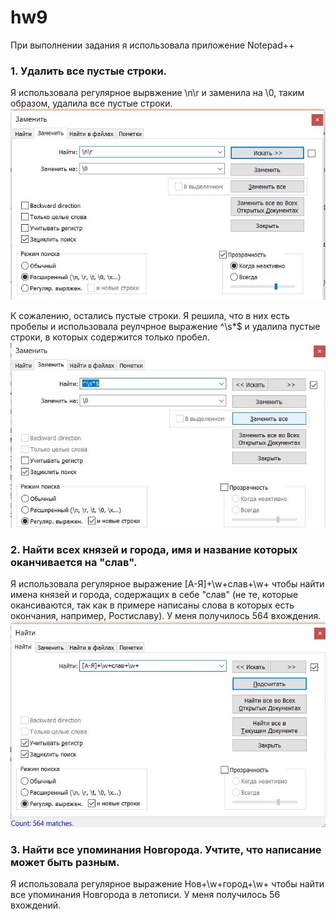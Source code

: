 # hw9
При выполнении задания я использовала приложение Notepad++

### 1. Удалить все пустые строки.
Я использовала регулярное вырвжение \n\r и заменила на \0, таким образом, удалила все пустые строки.
![](https://github.com/PanchenkoLisa/hw9/blob/master/-qZCwlSoX54.jpg?raw=true)

К сожалению, остались пустые строки. Я решила, что в них есть пробелы и использовала реулчрное выражение ^\s*$ и удалила пустые строки, в которых содержится только пробел.
![](https://github.com/PanchenkoLisa/hw9/blob/master/GCLb_4dXIgU.jpg?raw=true)

### 2. Найти всех князей и города, имя и название которых оканчивается на "слав".
Я использовала регулярное выражение [А-Я]+\w+слав+\w+ чтобы найти имена князей и города, содержащих в себе "слав" (не те, которые окансиваются, так как в примере написаны слова в которых есть окончания, например, Ростиславу). У меня получилось 564 вхождения.
![](https://github.com/PanchenkoLisa/hw9/blob/master/gpiHjLpqfq8.jpg?raw=true)

### 3. Найти все упоминания Новгорода. Учтите, что написание может быть разным.
Я использовала регулярное выражение Нов+\w+город+\w+ чтобы найти все упоминания Новгорода в летописи. У меня получилось 56 вхождений.
![]()
